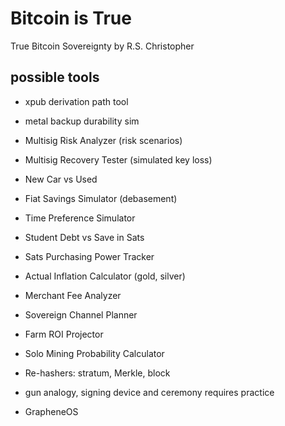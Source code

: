 # Bitcoin is True
True Bitcoin Sovereignty 
by R.S. Christopher


## possible tools

+ xpub derivation path tool
+ metal backup durability sim
+ Multisig Risk Analyzer (risk scenarios)
+ Multisig Recovery Tester (simulated key loss)

+ New Car vs Used
+ Fiat Savings Simulator (debasement)
+ Time Preference Simulator
+ Student Debt vs Save in Sats
+ Sats Purchasing Power Tracker
+ Actual Inflation Calculator (gold, silver)

+ Merchant Fee Analyzer
+ Sovereign Channel Planner

+ Farm ROI Projector
+ Solo Mining Probability Calculator
+ Re-hashers: stratum, Merkle, block

+ gun analogy, signing device and ceremony requires practice
+ GrapheneOS


<!--
Lord Jesus Christ
Son of God
Have mercy on me, a sinner
-->







